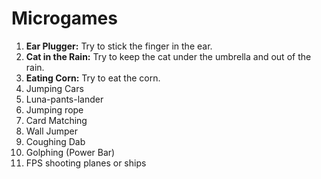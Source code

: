 # Microgames

1. **Ear Plugger:** Try to stick the finger in the ear.
2. **Cat in the Rain:** Try to keep the cat under the umbrella and out of the rain.
3. **Eating Corn:** Try to eat the corn.
4. Jumping Cars
5. Luna-pants-lander
6. Jumping rope
7. Card Matching
8. Wall Jumper
9. Coughing Dab
10. Golphing (Power Bar)
11. FPS shooting planes or ships
